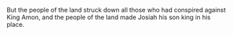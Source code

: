 But the people of the land struck down all those who had conspired against King Amon, and the people of the land made Josiah his son king in his place.
